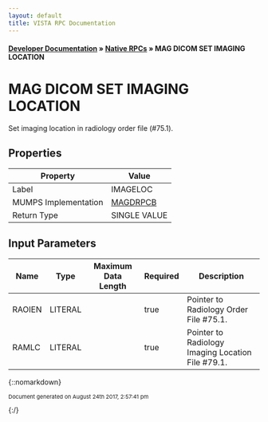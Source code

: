 ```yaml
---
layout: default
title: VISTA RPC Documentation
---
```


#### [Developer Documentation](../index) &#187; [Native RPCs](TableOfContents) &#187; MAG DICOM SET IMAGING LOCATION<br/>
# MAG DICOM SET IMAGING LOCATION

Set imaging location in radiology order file (#75.1).

## Properties

Property | Value
--- | ---
Label | IMAGELOC
MUMPS Implementation | [MAGDRPCB](http://code.osehra.org/dox/Routine_MAGDRPCB_source.html)
Return Type | SINGLE VALUE


## Input Parameters

Name | Type | Maximum Data Length | Required | Description
--- | --- | --- | --- | ---
RAOIEN | LITERAL |  | true | Pointer to Radiology Order File #75.1.
RAMLC | LITERAL |  | true | Pointer to Radiology Imaging Location File #79.1.



{::nomarkdown} <br/><p style="font-size: 11px">Document generated on August 24th 2017, 2:57:41 pm</p>{:/}